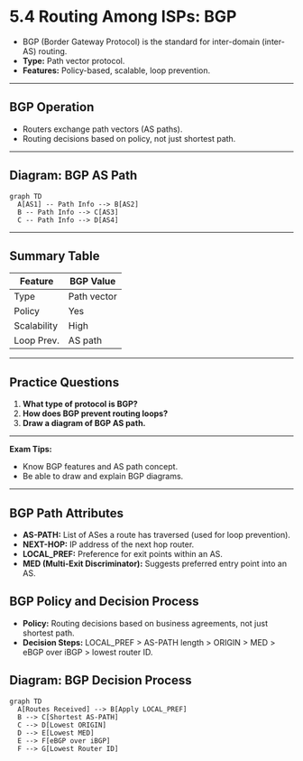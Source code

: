 # 5.4 Routing Among ISPs: BGP

- BGP (Border Gateway Protocol) is the standard for inter-domain (inter-AS) routing.
- **Type:** Path vector protocol.
- **Features:** Policy-based, scalable, loop prevention.

---

## BGP Operation
- Routers exchange path vectors (AS paths).
- Routing decisions based on policy, not just shortest path.

---

## Diagram: BGP AS Path
```mermaid
graph TD
  A[AS1] -- Path Info --> B[AS2]
  B -- Path Info --> C[AS3]
  C -- Path Info --> D[AS4]
```

---

## Summary Table
| Feature      | BGP Value         |
|-------------|-------------------|
| Type        | Path vector       |
| Policy      | Yes               |
| Scalability | High              |
| Loop Prev.  | AS path           |

---

## Practice Questions
1. **What type of protocol is BGP?**
2. **How does BGP prevent routing loops?**
3. **Draw a diagram of BGP AS path.**

---

**Exam Tips:**
- Know BGP features and AS path concept.
- Be able to draw and explain BGP diagrams.

---

## BGP Path Attributes
- **AS-PATH:** List of ASes a route has traversed (used for loop prevention).
- **NEXT-HOP:** IP address of the next hop router.
- **LOCAL_PREF:** Preference for exit points within an AS.
- **MED (Multi-Exit Discriminator):** Suggests preferred entry point into an AS.

## BGP Policy and Decision Process
- **Policy:** Routing decisions based on business agreements, not just shortest path.
- **Decision Steps:** LOCAL_PREF > AS-PATH length > ORIGIN > MED > eBGP over iBGP > lowest router ID.

## Diagram: BGP Decision Process
```mermaid
graph TD
  A[Routes Received] --> B[Apply LOCAL_PREF]
  B --> C[Shortest AS-PATH]
  C --> D[Lowest ORIGIN]
  D --> E[Lowest MED]
  E --> F[eBGP over iBGP]
  F --> G[Lowest Router ID]
``` 